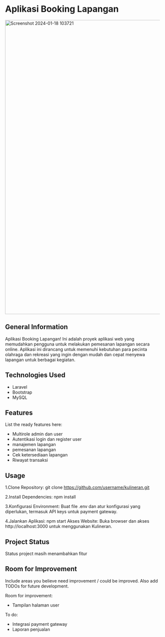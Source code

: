 # Aplikasi Booking Lapangan
<img width="959" alt="Screenshot 2024-01-18 103721" src="https://github.com/DimasDwi25/PWL_PROJECT-main/assets/68505146/3a6d6df9-a7ff-4ee6-ae6e-a6470b4e3aa4">


## General Information
Aplikasi Booking Lapangan! Ini adalah proyek aplikasi web yang memudahkan pengguna untuk melakukan pemesanan lapangan secara online. Aplikasi ini dirancang untuk memenuhi kebutuhan para pecinta olahraga dan rekreasi yang ingin dengan mudah dan cepat menyewa lapangan untuk berbagai kegiatan.


## Technologies Used
- Laravel
- Bootstrap
- MySQL


## Features
List the ready features here:
- Multirole admin dan user
- Autentikasi login dan register user
- manajemen lapangan
- pemesanan lapangan
- Cek ketersediaan lapangan
- Riwayat transaksi


## Usage
1.Clone Repository:
git clone https://github.com/username/kulineran.git

2.Install Dependencies:
npm install

3.Konfigurasi Environment:
Buat file .env dan atur konfigurasi yang diperlukan, termasuk API keys untuk payment gateway.

4.Jalankan Aplikasi:
npm start
Akses Website:
Buka browser dan akses http://localhost:3000 untuk menggunakan Kulineran.


## Project Status
Status project masih menambahkan fitur


## Room for Improvement
Include areas you believe need improvement / could be improved. Also add TODOs for future development.

Room for improvement:
- Tampilan halaman user

To do:
- Integrasi payment gateway
- Laporan penjualan
